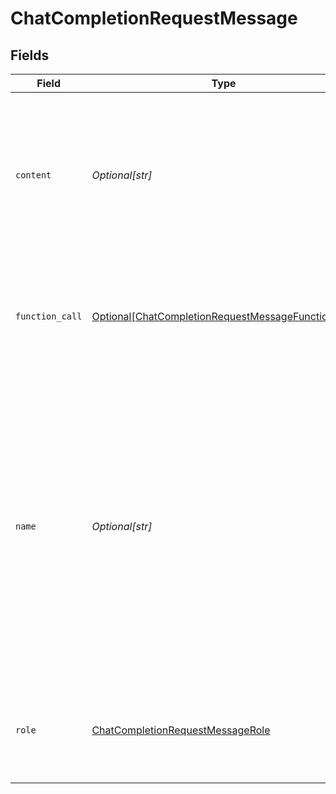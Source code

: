 # ChatCompletionRequestMessage


## Fields

| Field                                                                                                                                                                                                                                               | Type                                                                                                                                                                                                                                                | Required                                                                                                                                                                                                                                            | Description                                                                                                                                                                                                                                         |
| --------------------------------------------------------------------------------------------------------------------------------------------------------------------------------------------------------------------------------------------------- | --------------------------------------------------------------------------------------------------------------------------------------------------------------------------------------------------------------------------------------------------- | --------------------------------------------------------------------------------------------------------------------------------------------------------------------------------------------------------------------------------------------------- | --------------------------------------------------------------------------------------------------------------------------------------------------------------------------------------------------------------------------------------------------- |
| `content`                                                                                                                                                                                                                                           | *Optional[str]*                                                                                                                                                                                                                                     | :heavy_check_mark:                                                                                                                                                                                                                                  | The contents of the message. `content` is required for all messages, and may be null for assistant messages with function calls.                                                                                                                    |
| `function_call`                                                                                                                                                                                                                                     | [Optional[ChatCompletionRequestMessageFunctionCall]](../../models/shared/chatcompletionrequestmessagefunctioncall.md)                                                                                                                               | :heavy_minus_sign:                                                                                                                                                                                                                                  | The name and arguments of a function that should be called, as generated by the model.                                                                                                                                                              |
| `name`                                                                                                                                                                                                                                              | *Optional[str]*                                                                                                                                                                                                                                     | :heavy_minus_sign:                                                                                                                                                                                                                                  | The name of the author of this message. `name` is required if role is `function`, and it should be the name of the function whose response is in the `content`. May contain a-z, A-Z, 0-9, and underscores, with a maximum length of 64 characters. |
| `role`                                                                                                                                                                                                                                              | [ChatCompletionRequestMessageRole](../../models/shared/chatcompletionrequestmessagerole.md)                                                                                                                                                         | :heavy_check_mark:                                                                                                                                                                                                                                  | The role of the messages author. One of `system`, `user`, `assistant`, or `function`.                                                                                                                                                               |